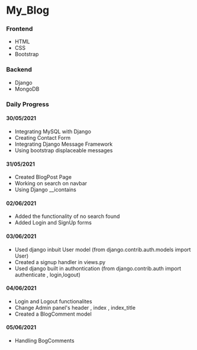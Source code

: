 # My_Blog

### Frontend
* HTML
* CSS
* Bootstrap

### Backend
* Django
* MongoDB

### Daily Progress

#### 30/05/2021
* Integrating MySQL with Django
* Creating Contact Form 
* Integrating Django Message Framework
* Using bootstrap displaceable messages

#### 31/05/2021
* Created BlogPost Page
* Working on search on navbar
* Using Django __icontains

#### 02/06/2021
* Added the functionality of no search found
* Added Login and SignUp forms

#### 03/06/2021
* Used django inbuit User model (from django.contrib.auth.models import User)
* Created a signup handler in views.py
* Used django built in authontication (from django.contrib.auth import authenticate , login,logout)

#### 04/06/2021
* Login and Logout functionalites
* Change Admin panel's header , index , index_title
* Created a BlogComment model

#### 05/06/2021
* Handling BogComments 
